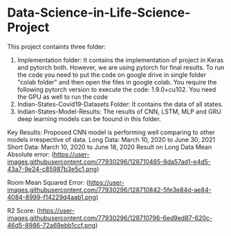 # Data-Science-in-Life-Science-Project
This project containts three folder:
1. Implementation folder: It contains the implementation of project in Keras and pytorch both. However, we are using pytorch for final results.
To run the code you need to put the code on google drive in single folder "colab folder" and then open the files in google colab. You require the following pytorch version to execute the code: 1.9.0+cu102. You need the GPU as well to run the code
2. Indian-States-Covid19-Datasets Folder: It contains the data of all states.
3. Indian-States-Model-Results: The results of CNN, LSTM, MLP and GRU deep learning models can be foound in this folder.

Key Results:
Proposed CNN model is performing well comparing to other models irrespective of data.
Long Data: March 10, 2020 to June 30, 2021
Short Data: March 10, 2020 to June 18, 2020
Result on Long Data
  Mean Absolute error:
  (https://user-images.githubusercontent.com/77930296/128710485-8da57ad1-e4d5-43a7-9e24-c85987b3e5c1.png)

  Room Mean Squared Error:
  (https://user-images.githubusercontent.com/77930296/128710842-5fe3e84d-ae84-4084-8999-f14229d4aab1.png)

  R2 Score:
  (https://user-images.githubusercontent.com/77930296/128710796-6ed9ed87-620c-46d5-8986-72a69ebb1ccf.png)

